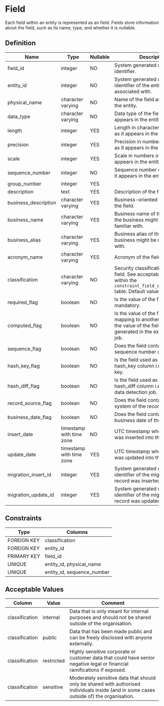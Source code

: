 # Field

Each field within an entity is represented as an field. Fields store information about the field, such as its name, type, and whether it is nullable.

## Definition

<!-- definition -->
| Name                 | Type                     | Nullable | Description                                                                                                                              |
| -------------------- | ------------------------ | -------- | ---------------------------------------------------------------------------------------------------------------------------------------- |
| field_id             | integer                  | NO       | System generated unique identifier.                                                                                                      |
| entity_id            | integer                  | NO       | System generated unique identifier of the entity this field is associated with.                                                          |
| physical_name        | character varying        | NO       | Name of the field as it appears in the entity.                                                                                           |
| data_type            | character varying        | NO       | Data type of the field as it appears in the entity.                                                                                      |
| length               | integer                  | YES      | Length in characters of the field as it appears in the entity.                                                                           |
| precision            | integer                  | YES      | Precision in numbers of the field as it appears in the entity.                                                                           |
| scale                | integer                  | YES      | Scale in numbers of the field as it appears in the entity.                                                                               |
| sequence_number      | integer                  | NO       | Sequence number of the field as it appears in the entity.                                                                                |
| group_number         | integer                  | YES      |                                                                                                                                          |
| description          | text                     | YES      | Description of the field.                                                                                                                |
| business_description | character varying        | YES      | Business-oriented description of the field.                                                                                              |
| business_name        | character varying        | YES      | Business name of the field that the business might be more familiar with.                                                                |
| business_alias       | character varying        | YES      | Business alias of the field that the business might be more familiar with.                                                               |
| acronym_name         | character varying        | YES      | Acronym of the field.                                                                                                                    |
| classification       | character varying        | NO       | Security classification of the field. See acceptable values within the `constraint_field_classification` table. Default value: `public`. |
| required_flag        | boolean                  | NO       | Is the value of the field mandatory.                                                                                                     |
| computed_flag        | boolean                  | NO       | Is the value of the field a direct mapping to another field or has the value of the field been generated in the extract or load job.     |
| sequence_flag        | boolean                  | NO       | Does the field contain the record sequence number of the record.                                                                         |
| hash_key_flag        | boolean                  | NO       | Is the field used as part of the hash_key column i.e., primary key.                                                                      |
| hash_diff_flag       | boolean                  | NO       | Is the field used as part of the hash_diff column i.e., change data detection job.                                                       |
| record_source_flag   | boolean                  | NO       | Does the field contain the source system of the record.                                                                                  |
| business_date_flag   | boolean                  | NO       | Does the field contain the business date of the record.                                                                                  |
| insert_date          | timestamp with time zone | NO       | UTC timestamp when the record was inserted into the table.                                                                               |
| update_date          | timestamp with time zone | YES      | UTC timestamp when the record was updated into the table.                                                                                |
| migration_insert_id  | integer                  | YES      | System generated unique identifier of the migration this record was inserted by.                                                         |
| migration_update_id  | integer                  | YES      | System generated unique identifier of the migration this record was updated by.                                                          |
<!-- definitionstop -->

## Constraints

<!-- constraint -->
| Type        | Columns                    |
| ----------- | -------------------------- |
| FOREIGN KEY | classification             |
| FOREIGN KEY | entity_id                  |
| PRIMARY KEY | field_id                   |
| UNIQUE      | entity_id, physical_name   |
| UNIQUE      | entity_id, sequence_number |
<!-- constraintstop -->

## Acceptable Values

<!-- acceptablevalues -->
| Column         | Value      | Comment                                                                                                                                  |
| -------------- | ---------- | ---------------------------------------------------------------------------------------------------------------------------------------- |
| classification | internal   | Data that is only meant for internal purposes and should not be shared outside of the organisation.                                      |
| classification | public     | Data that has been made public and can be freely disclosed with anyone externally.                                                       |
| classification | restricted | Highly sensitive corporate or customer data that could have senior negative legal or financial ramifications if exposed.                 |
| classification | sensitive  | Moderately sensitive data that should only be shared with authorised individuals inside (and in some cases outside of) the organisation. |
<!-- acceptablevaluesstop -->
